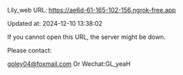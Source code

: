 Lily_web URL: https://ae6d-61-165-102-156.ngrok-free.app

Updated at: 2024-12-10 13:38:02

If you cannot open this URL, the server might be down.

Please contact: 

goley04@foxmail.com Or Wechat:GL_yeaH